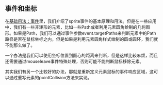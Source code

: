 ## 事件和坐标

在[基础用法：事件](/zh-cn/behavior#事件-event)里，我们介绍了sprite事件的基本原理和用法。但是在一些应用中，我们有一些非矩形的元素，比如一些Path或者利用元素圆角绘制的几何图形。如果是Path，我们可以通过事件参数event.targetPaths来判断元素中的Path路径是否在鼠标坐标之内。但是如果是利用元素圆角样式绘制的圆或圆环，我们就不能那么做了。

<div id="point-collision" class="sprite-container"></div>

一个办法是我们可以使用坐标位置到圆心的距离来判断，但是这样比较麻烦，而且还需要通过mouseleave事件特殊处理，否则可能不能判断鼠标移除元素。

<!-- demo: point-collision -->

其实我们有另一个比较好的办法，那就是重新定义元素鼠标的事件响应区域，这可以通过重写元素的pointCollision方法来实现。


<script src="/js/guide/events.js"></script>
